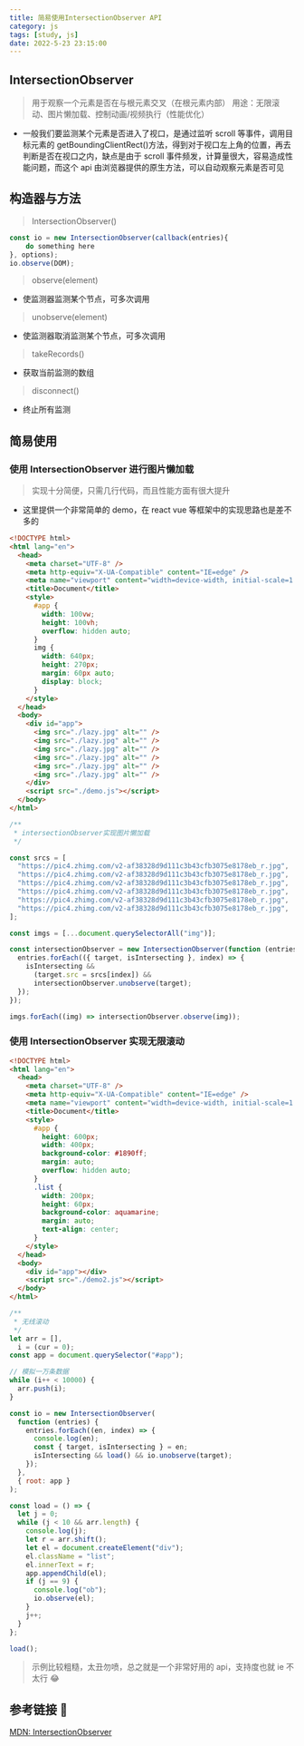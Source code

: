 ```yaml
---
title: 简易使用IntersectionObserver API
category: js
tags: [study, js]
date: 2022-5-23 23:15:00
---
```


## IntersectionObserver

> 用于观察一个元素是否在与根元素交叉（在根元素内部）
> 用途：无限滚动、图片懒加载、控制动画/视频执行（性能优化）

- 一般我们要监测某个元素是否进入了视口，是通过监听 scroll 等事件，调用目标元素的 getBoundingClientRect()方法，得到对于视口左上角的位置，再去判断是否在视口之内，缺点是由于 scroll 事件频发，计算量很大，容易造成性能问题，而这个 api 由浏览器提供的原生方法，可以自动观察元素是否可见

## 构造器与方法

> IntersectionObserver()

```javascript
const io = new IntersectionObserver(callback(entries){
    do something here
}, options);
io.observe(DOM);
```

> observe(element)

- 使监测器监测某个节点，可多次调用

> unobserve(element)

- 使监测器取消监测某个节点，可多次调用

> takeRecords()

- 获取当前监测的数组

> disconnect()

- 终止所有监测

## 简易使用

### 使用 IntersectionObserver 进行图片懒加载

> 实现十分简便，只需几行代码，而且性能方面有很大提升

- 这里提供一个非常简单的 demo，在 react vue 等框架中的实现思路也是差不多的

```html
<!DOCTYPE html>
<html lang="en">
  <head>
    <meta charset="UTF-8" />
    <meta http-equiv="X-UA-Compatible" content="IE=edge" />
    <meta name="viewport" content="width=device-width, initial-scale=1.0" />
    <title>Document</title>
    <style>
      #app {
        width: 100vw;
        height: 100vh;
        overflow: hidden auto;
      }
      img {
        width: 640px;
        height: 270px;
        margin: 60px auto;
        display: block;
      }
    </style>
  </head>
  <body>
    <div id="app">
      <img src="./lazy.jpg" alt="" />
      <img src="./lazy.jpg" alt="" />
      <img src="./lazy.jpg" alt="" />
      <img src="./lazy.jpg" alt="" />
      <img src="./lazy.jpg" alt="" />
      <img src="./lazy.jpg" alt="" />
    </div>
    <script src="./demo.js"></script>
  </body>
</html>
```

```javascript
/**
 * intersectionObserver实现图片懒加载
 */

const srcs = [
  "https://pic4.zhimg.com/v2-af38328d9d111c3b43cfb3075e8178eb_r.jpg",
  "https://pic4.zhimg.com/v2-af38328d9d111c3b43cfb3075e8178eb_r.jpg",
  "https://pic4.zhimg.com/v2-af38328d9d111c3b43cfb3075e8178eb_r.jpg",
  "https://pic4.zhimg.com/v2-af38328d9d111c3b43cfb3075e8178eb_r.jpg",
  "https://pic4.zhimg.com/v2-af38328d9d111c3b43cfb3075e8178eb_r.jpg",
  "https://pic4.zhimg.com/v2-af38328d9d111c3b43cfb3075e8178eb_r.jpg",
];

const imgs = [...document.querySelectorAll("img")];

const intersectionObserver = new IntersectionObserver(function (entries) {
  entries.forEach(({ target, isIntersecting }, index) => {
    isIntersecting &&
      (target.src = srcs[index]) &&
      intersectionObserver.unobserve(target);
  });
});

imgs.forEach((img) => intersectionObserver.observe(img));
```

### 使用 IntersectionObserver 实现无限滚动

```html
<!DOCTYPE html>
<html lang="en">
  <head>
    <meta charset="UTF-8" />
    <meta http-equiv="X-UA-Compatible" content="IE=edge" />
    <meta name="viewport" content="width=device-width, initial-scale=1.0" />
    <title>Document</title>
    <style>
      #app {
        height: 600px;
        width: 400px;
        background-color: #1890ff;
        margin: auto;
        overflow: hidden auto;
      }
      .list {
        width: 200px;
        height: 60px;
        background-color: aquamarine;
        margin: auto;
        text-align: center;
      }
    </style>
  </head>
  <body>
    <div id="app"></div>
    <script src="./demo2.js"></script>
  </body>
</html>
```

```javascript
/**
 * 无线滚动
 */
let arr = [],
  i = (cur = 0);
const app = document.querySelector("#app");

// 模拟一万条数据
while (i++ < 10000) {
  arr.push(i);
}

const io = new IntersectionObserver(
  function (entries) {
    entries.forEach((en, index) => {
      console.log(en);
      const { target, isIntersecting } = en;
      isIntersecting && load() && io.unobserve(target);
    });
  },
  { root: app }
);

const load = () => {
  let j = 0;
  while (j < 10 && arr.length) {
    console.log(j);
    let r = arr.shift();
    let el = document.createElement("div");
    el.className = "list";
    el.innerText = r;
    app.appendChild(el);
    if (j == 9) {
      console.log("ob");
      io.observe(el);
    }
    j++;
  }
};

load();
```

> 示例比较粗糙，太丑勿喷，总之就是一个非常好用的 api，支持度也就 ie 不太行 😂

## 参考链接 🔗

[MDN: IntersectionObserver](https://developer.mozilla.org/zh-CN/docs/Web/API/IntersectionObserver/IntersectionObserver)
